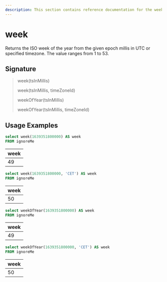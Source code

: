 ```yaml
---
description: This section contains reference documentation for the week function.
---
```


# week

Returns the ISO week of the year from the given epoch millis in UTC or specified timezone. The value ranges from 1 to 53.

## Signature

> week(tsInMillis)
>
> week(tsInMillis, timeZoneId)
>
> weekOfYear(tsInMillis)
>
> weekOfYear(tsInMillis, timeZoneId)

## Usage Examples

```sql
select week(1639351800000) AS week
FROM ignoreMe
```

| week |
| ---- |
| 49   |

```sql
select week(1639351800000, 'CET') AS week
FROM ignoreMe
```

| week |
| ---- |
| 50   |

```sql
select weekOfYear(1639351800000) AS week
FROM ignoreMe
```

| week |
| ---- |
| 49   |

```sql
select weekOfYear(1639351800000, 'CET') AS week
FROM ignoreMe
```

| week |
| ---- |
| 50   |
